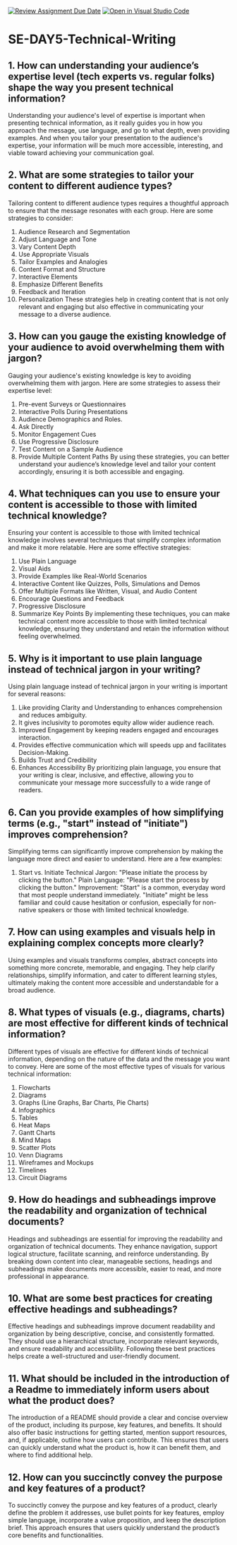 [![Review Assignment Due Date](https://classroom.github.com/assets/deadline-readme-button-22041afd0340ce965d47ae6ef1cefeee28c7c493a6346c4f15d667ab976d596c.svg)](https://classroom.github.com/a/zsAR-pyY)
[![Open in Visual Studio Code](https://classroom.github.com/assets/open-in-vscode-2e0aaae1b6195c2367325f4f02e2d04e9abb55f0b24a779b69b11b9e10269abc.svg)](https://classroom.github.com/online_ide?assignment_repo_id=15667551&assignment_repo_type=AssignmentRepo)
# SE-DAY5-Technical-Writing
## 1. How can understanding your audience’s expertise level (tech experts vs. regular folks) shape the way you present technical information?
Understanding your audience's level of expertise is important when presenting technical information, as it really guides you in how you approach the message, use language, and go to what depth, even providing examples. And when you tailor your presentation to the audience's expertise, your information will be much more accessible, interesting, and viable toward achieving your communication goal.

## 2. What are some strategies to tailor your content to different audience types?
Tailoring content to different audience types requires a thoughtful approach to ensure that the message resonates with each group. 
Here are some strategies to consider:
1. Audience Research and Segmentation 
2. Adjust Language and Tone
3. Vary Content Depth
4. Use Appropriate Visuals
5. Tailor Examples and Analogies
6. Content Format and Structure
7. Interactive Elements
8. Emphasize Different Benefits
9. Feedback and Iteration
10. Personalization
These strategies help in creating content that is not only relevant and engaging but also effective in communicating your message to a diverse audience.

## 3. How can you gauge the existing knowledge of your audience to avoid overwhelming them with jargon?
Gauging your audience's existing knowledge is key to avoiding overwhelming them with jargon. Here are some strategies to assess their expertise level:
1. Pre-event Surveys or Questionnaires
2. Interactive Polls During Presentations
3. Audience Demographics and Roles.
4. Ask Directly
5. Monitor Engagement Cues
6. Use Progressive Disclosure
7. Test Content on a Sample Audience
8. Provide Multiple Content Paths
By using these strategies, you can better understand your audience’s knowledge level and tailor your content accordingly, ensuring it is both accessible and engaging.

## 4. What techniques can you use to ensure your content is accessible to those with limited technical knowledge?
Ensuring your content is accessible to those with limited technical knowledge involves several techniques that simplify complex information and make it more relatable. Here are some effective strategies:
1. Use Plain Language
3. Visual Aids
5. Provide Examples like Real-World Scenarios
6. Interactive Content like Quizzes, Polls, Simulations and Demos
8. Offer Multiple Formats like Written, Visual, and Audio Content
10. Encourage Questions and Feedback
11. Progressive Disclosure
12. Summarize Key Points
By implementing these techniques, you can make technical content more accessible to those with limited technical knowledge, ensuring they understand and retain the information without feeling overwhelmed.

## 5. Why is it important to use plain language instead of technical jargon in your writing?
Using plain language instead of technical jargon in your writing is important for several reasons:
1. Like providing Clarity and Understanding to enhances comprehension and reduces ambiguity.
2. It gives inclusivity to poromotes equity allow wider audience reach.
3. Improved Engagement by keeping readers engaged and encourages interaction.
4. Provides effective communication which will speeds upp and facilitates Decision-Making.
5. Builds Trust and Credibility
7. Enhances Accessibility
By prioritizing plain language, you ensure that your writing is clear, inclusive, and effective, allowing you to communicate your message more successfully to a wide range of readers.

## 6. Can you provide examples of how simplifying terms (e.g., "start" instead of "initiate") improves comprehension?
Simplifying terms can significantly improve comprehension by making the language more direct and easier to understand. 
Here are a few examples:
1. Start vs. Initiate
Technical Jargon: "Please initiate the process by clicking the button."
Plain Language: "Please start the process by clicking the button."
Improvement: "Start" is a common, everyday word that most people understand immediately. "Initiate" might be less familiar and could cause hesitation or confusion, especially for non-native speakers or those with limited technical knowledge.

## 7. How can using examples and visuals help in explaining complex concepts more clearly?
Using examples and visuals transforms complex, abstract concepts into something more concrete, memorable, and engaging. They help clarify relationships, simplify information, and cater to different learning styles, ultimately making the content more accessible and understandable for a broad audience.

## 8. What types of visuals (e.g., diagrams, charts) are most effective for different kinds of technical information?
Different types of visuals are effective for different kinds of technical information, depending on the nature of the data and the message you want to convey. Here are some of the most effective types of visuals for various technical information:

1. Flowcharts
2. Diagrams
3. Graphs (Line Graphs, Bar Charts, Pie Charts)
4. Infographics
5. Tables
6. Heat Maps
7. Gantt Charts
8. Mind Maps
9. Scatter Plots
10. Venn Diagrams
11. Wireframes and Mockups
12. Timelines
13. Circuit Diagrams
    
## 9. How do headings and subheadings improve the readability and organization of technical documents?
Headings and subheadings are essential for improving the readability and organization of technical documents. They enhance navigation, support logical structure, facilitate scanning, and reinforce understanding. By breaking down content into clear, manageable sections, headings and subheadings make documents more accessible, easier to read, and more professional in appearance.

## 10. What are some best practices for creating effective headings and subheadings?
Effective headings and subheadings improve document readability and organization by being descriptive, concise, and consistently formatted. They should use a hierarchical structure, incorporate relevant keywords, and ensure readability and accessibility. Following these best practices helps create a well-structured and user-friendly document.

## 11. What should be included in the introduction of a Readme to immediately inform users about what the product does?
The introduction of a README should provide a clear and concise overview of the product, including its purpose, key features, and benefits. It should also offer basic instructions for getting started, mention support resources, and, if applicable, outline how users can contribute. This ensures that users can quickly understand what the product is, how it can benefit them, and where to find additional help.

## 12. How can you succinctly convey the purpose and key features of a product?
To succinctly convey the purpose and key features of a product, clearly define the problem it addresses, use bullet points for key features, employ simple language, incorporate a value proposition, and keep the description brief. This approach ensures that users quickly understand the product’s core benefits and functionalities.
